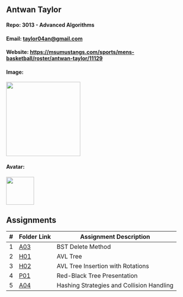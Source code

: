 ## Antwan Taylor

#### Repo: 3013 - Advanced Algorithms

#### Email: taylor04an@gmail.com

#### Website: https://msumustangs.com/sports/mens-basketball/roster/antwan-taylor/11129

#### Image:

<img src="https://github.com/TwanisaHero/OOP/blob/main/Screenshot_20241206_110414.png" width="200">

#### Avatar:

<img src="https://github.com/TwanisaHero/OOP/blob/main/bbicon.jpg" width="75">

## Assignments

|  #  | Folder Link                    | Assignment Description                      |
| :-: | ------------------------------ | ------------------------------------------- |
|  1  | [A03](./Assignments/A03/)      | BST Delete Method                           |
|  2  | [H01](./Assignments/H01/)      | AVL Tree                                    |
|  3  | [H02](./Assignments/H02/)      | AVL Tree Insertion with Rotations           |
|  4  | [P01](./Assignments/P01/)      | Red-Black Tree Presentation                 |
|  5  | [A04](./Assignments/A04/)      | Hashing Strategies and Collision Handling   |
